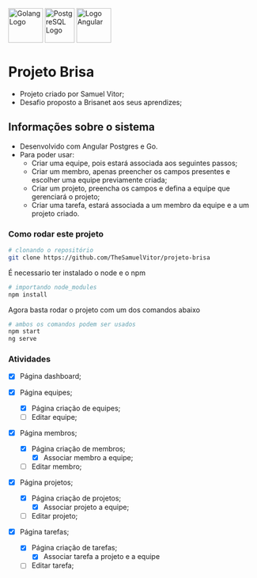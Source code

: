 <div style="display: inline-block; justify-content: center">
    <img alt="Golang Logo" height="70" width="70" src="https://cdn.jsdelivr.net/gh/devicons/devicon/icons/go/go-original-wordmark.svg" />
    <img alt="PostgreSQL Logo" height="70" width="60" src="https://cdn.jsdelivr.net/gh/devicons/devicon/icons/postgresql/postgresql-original.svg" />
    <img alt="Logo Angular" height="70" width="70" src="https://upload.wikimedia.org/wikipedia/commons/c/cf/Angular_full_color_logo.svg">
</div>

# Projeto Brisa

- Projeto criado por Samuel Vitor;
- Desafio proposto a Brisanet aos seus aprendizes;

## Informações sobre o sistema

- Desenvolvido com Angular Postgres e Go.
- Para poder usar:
    - Criar uma equipe, pois estará associada aos seguintes passos;
    - Criar um membro, apenas preencher os campos presentes e escolher uma equipe previamente criada;
    - Criar um projeto, preencha os campos e defina a equipe que gerenciará o projeto;
    - Criar uma tarefa, estará associada a um membro da equipe e a um projeto criado.



### Como rodar este projeto
```bash
# clonando o repositório
git clone https://github.com/TheSamuelVitor/projeto-brisa
```

É necessario ter instalado o node e o npm
```bash
# importando node_modules
npm install
```

Agora basta rodar o projeto com um dos comandos abaixo
```bash
# ambos os comandos podem ser usados
npm start
ng serve
```


### Atividades

- [x] Página dashboard;

- [x] Página equipes;
  - [x] Página criação de equipes;
  - [ ] Editar equipe;

- [x] Página membros;
  - [x] Página criação de membros;
    - [x] Associar membro a equipe;
  - [ ] Editar membro;

- [x] Página projetos;
  - [x] Página criação de projetos;
    - [x] Associar projeto a equipe;
  - [ ] Editar projeto;

- [x] Página tarefas;
  - [x] Página criação de tarefas;
    - [x] Associar tarefa a projeto e a equipe
  - [ ] Editar tarefa;